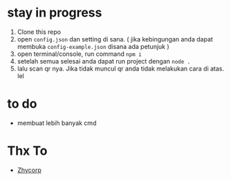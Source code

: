 # stay in progress

1. Clone this repo
2. open `config.json` dan setting di sana. ( jika kebingungan anda dapat membuka `config-example.json` disana ada petunjuk )
3. open terminal/console, run command `npm i`
4. setelah semua selesai anda dapat run project dengan `node .`
5. lalu scan qr nya. Jika tidak muncul qr anda tidak melakukan cara di atas. lel

# to do
- membuat lebih banyak cmd

# Thx To
- [Zhycorp](https://github.com/Zhycorp/whatsapp-bot)
